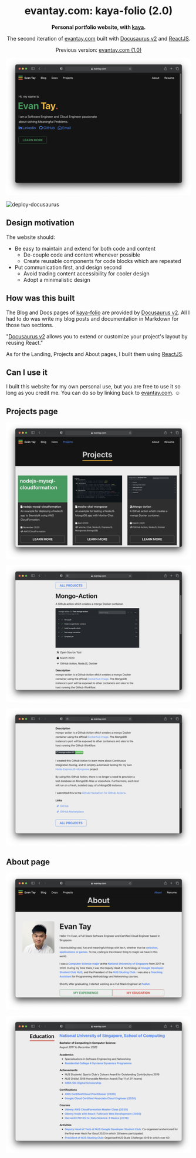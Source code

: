 <h1 align="center">
  evantay.com: kaya-folio (2.0)
</h1>

<p align="center">
  <b>Personal portfolio website, with <a href="https://lmgtfy.app/?q=kaya">kaya</a>.</b>
</p>
<p align="center">
  The second iteration of <a href="https://evantay.com" target="_blank">evantay.com</a> built with <a href="https://v2.docusaurus.io/">Docusaurus v2</a> and <a href="https://reactjs.org/">ReactJS</a>.
</p>
<p align="center">
  Previous version: <a href="https://github.com/DigiPie/evantay.com" target="_blank">evantay.com (1.0)</a>
</p>

![Landing page](img/landing.png)

![deploy-docusaurus](https://github.com/DigiPie/kaya-folio/workflows/deploy-docusaurus/badge.svg)

## Design motivation

The website should:

- Be easy to maintain and extend for both code and content
  - De-couple code and content whenever possible
  - Create reusable components for code blocks which are repeated
- Put communication first, and design second
  - Avoid trading content accessibility for cooler design
  - Adopt a minimalistic design

## How was this built

The Blog and Docs pages of [kaya-folio](https://github.com/DigiPie/kaya-folio) are provided by [Docusaurus v2](https://v2.docusaurus.io/). All I had to do was write my blog posts and documentation in Markdown for those two sections.

"[Docusaurus v2](https://v2.docusaurus.io/) allows you to extend or customize your project's layout by reusing React."

As for the Landing, Projects and About pages, I built them using [ReactJS](https://reactjs.org/).

## Can I use it

I built this website for my own personal use, but you are free to use it so long as you credit me. You can do so by linking back to [evantay.com](https://evantay.com/). :relaxed:

## Projects page

![Projects page](img/project-1.png)

![Projects page](img/project-2.png)

![Projects page](img/project-3.png)

## About page

![About page](img/about-1.png)

![About page](img/about-2.png)
